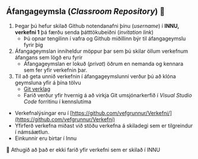 ## Áfangageymsla (_Classroom Repository_)  👋

1.  Þegar þú hefur skilað Github notendanafni þínu  (_username_) í **INNU, verkefni 1** þá færðu senda þátttökubeiðni (_invitation link_) 
    * Þú opnar tengilinn í vafra og Github miðillinn býr til áfangageymslu fyrir þig
2. Áfangageymslan inniheldur möppur þar sem þú skilar öllum verkefnum áfangans sem lögð eru fyrir
   * Áfangageymslan er lokuð (_privat_) öðrum en nemanda og kennara sem fer yfir verkefnin þar.
3. Til að geta unnið verkefnin í áfangageymslunni verður þú að klóna geymsluna yfir á þína tölvu
   * [Git verklag](https://vefgrunnur.github.io/verkefnaskil/git_verklag.html)
   * Farið verður yfir hvernig á að virkja Git umsjónarkerfið í _Visual Studio Code_ forritinu í kennslutíma

* Verkefnalýsingar eru í [https://github.com/vefgrunnur/Verkefni/](https://github.com/vefgrunnur/Verkefni)
* Yfirferð verkefna miðast við stöðu verkefna á skiladegi sem er tilgreindur í námsáætlun. 
* Einkunnir eru birtar í Innu

🧙 Athugið að það er ekki farið yfir verkefni sem er skilað í INNU
